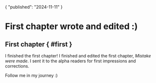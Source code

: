 {
	"published": "2024-11-11"
}
# First chapter wrote and edited :)

## First chapter { #first }

I finished the first chapter! 
I finished and edited the first chapter, _Mistake were made_.
I sent it to the alpha readers for first impressions and corrections.

Follow me in my journey :)

